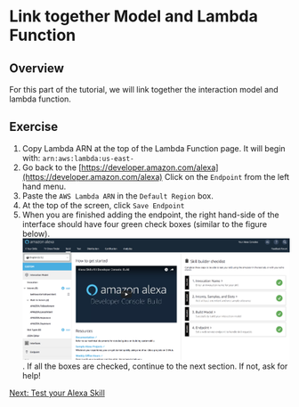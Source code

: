 # Link together Model and Lambda Function

## Overview
For this part of the tutorial, we will link together the interaction model and lambda function.


## Exercise
1. Copy Lambda ARN at the top of the Lambda Function page. It will begin with: `arn:aws:lambda:us-east-`
2. Go back to the [https://developer.amazon.com/alexa](https://developer.amazon.com/alexa)
Click on the `Endpoint` from the left hand menu.
3. Paste the `AWS Lambda ARN` in the `Default Region` box.
4. At the top of the screen, click `Save Endpoint`
5. When you are finished adding the endpoint, the right hand-side of the interface should have four green check boxes
(similar to the figure below).
![alt text](../img/checkbox.png "Green Checkboxes. "). If all the boxes are checked, continue to the next section.
If not, ask for help!

[Next: Test your Alexa Skill](test.md)

